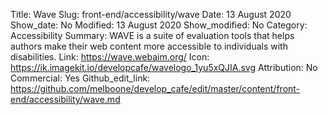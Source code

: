 Title: Wave
Slug: front-end/accessibility/wave
Date: 13 August 2020
Show_date: No
Modified: 13 August 2020
Show_modified: No
Category: Accessibility
Summary: WAVE is a suite of evaluation tools that helps authors make their web content more accessible to individuals with disabilities. 
Link: https://wave.webaim.org/
Icon: https://ik.imagekit.io/developcafe/wavelogo_1yu5xQJIA.svg
Attribution: No
Commercial: Yes
Github_edit_link: https://github.com/melboone/develop_cafe/edit/master/content/front-end/accessibility/wave.md